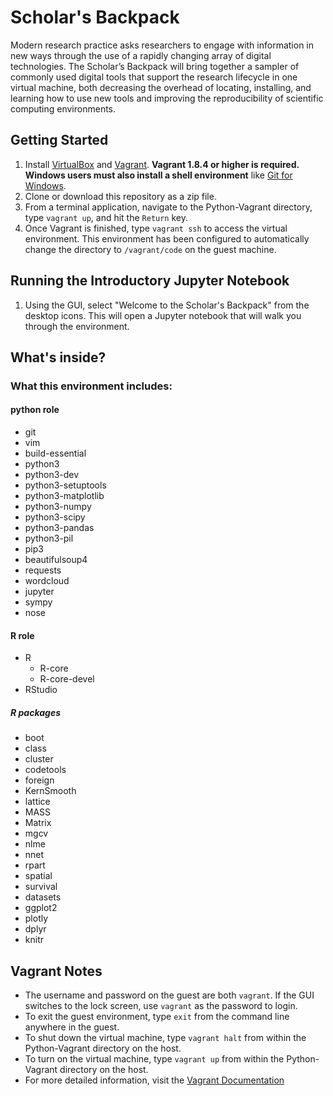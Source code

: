# Scholar's Backpack

Modern research practice asks researchers to engage with information in new ways through the use of a rapidly changing array of digital technologies. The Scholar’s Backpack will bring together a sampler of commonly used digital tools that support the research lifecycle in one virtual machine, both decreasing the overhead of locating, installing, and learning how to use new tools and improving the reproducibility of scientific computing environments.

## Getting Started

1. Install [VirtualBox](https://www.virtualbox.org/wiki/Downloads) and [Vagrant](https://www.vagrantup.com/downloads.html). **Vagrant 1.8.4 or higher is required.** **Windows users must also install a shell environment** like [Git for Windows](https://git-for-windows.github.io/).
1. Clone or download this repository as a zip file.
1. From a terminal application, navigate to the Python-Vagrant directory, type `vagrant up`, and hit the `Return` key.
1. Once Vagrant is finished, type `vagrant ssh` to access the virtual environment. This environment has been configured to automatically change the directory to `/vagrant/code` on the guest machine.

## Running the Introductory Jupyter Notebook

1. Using the GUI, select "Welcome to the Scholar's Backpack" from the desktop icons. This will open a Jupyter notebook that will walk you through the environment.

## What's inside?

### What this environment includes:

#### python role

* git
* vim
* build-essential
* python3
* python3-dev
* python3-setuptools
* python3-matplotlib
* python3-numpy
* python3-scipy
* python3-pandas
* python3-pil
* pip3
* beautifulsoup4
* requests
* wordcloud
* jupyter
* sympy
* nose

#### R role

* R
  * R-core
  * R-core-devel
* RStudio

##### R packages

- boot
- class
- cluster
- codetools
- foreign
- KernSmooth
- lattice
- MASS
- Matrix
- mgcv
- nlme
- nnet
- rpart
- spatial
- survival
- datasets
- ggplot2
- plotly
- dplyr
- knitr

## Vagrant Notes

* The username and password on the guest are both `vagrant`. If the GUI switches to the lock screen, use `vagrant` as the password to login.
* To exit the guest environment, type `exit` from the command line anywhere in the guest.
* To shut down the virtual machine, type `vagrant halt` from within the Python-Vagrant directory on the host.
* To turn on the virtual machine, type `vagrant up` from within the Python-Vagrant directory on the host.
* For more detailed information, visit the [Vagrant Documentation](https://www.vagrantup.com/docs/)
